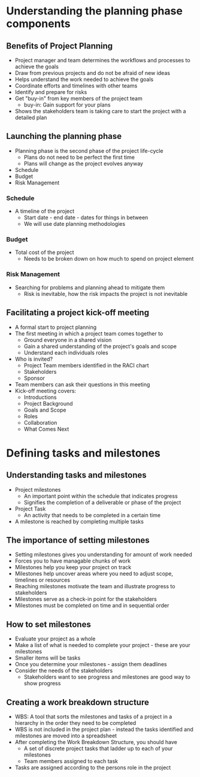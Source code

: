 # Understanding the planning phase components

## Benefits of Project Planning
- Project manager and team determines the workflows and processes to achieve the goals
- Draw from previous projects and do not be afraid of new ideas
- Helps understand the work needed to achieve the goals
- Coordinate efforts and timelines with other teams
- Identify and prepare for risks
- Get "buy-in" from key members of the project team
  - buy-in: Gain support for your plans
- Shows the stakeholders team is taking care to start the project with a detailed plan

## Launching the planning phase
- Planning phase is the second phase of the project life-cycle
  - Plans do not need to be perfect the first time
  - Plans will change as the project evolves anyway
- Schedule
- Budget
- Risk Management

### Schedule
- A timeline of the project
  - Start date - end date - dates for things in between
  - We will use date planning methodologies

### Budget
- Total cost of the project
  - Needs to be broken down on how much to spend on project element

### Risk Management
- Searching for problems and planning ahead to mitigate them
  - Risk is inevitable, how the risk impacts the project is not inevitable

## Facilitating a project kick-off meeting
- A formal start to project planning
- The first meeting in which a project team comes together to 
  - Ground everyone in a shared vision
  - Gain a shared understanding of the project's goals and scope
  - Understand each individuals roles
- Who is invited?
  - Project Team members identified in the RACI chart
  - Stakeholders
  - Sponsor
- Team members can ask their questions in this meeting
- Kick-off meeting covers:
  - Introductions
  - Project Background
  - Goals and Scope
  - Roles
  - Collaboration
  - What Comes Next

# Defining tasks and milestones
## Understanding tasks and milestones
- Project milestones 
  - An important point within the schedule that indicates progress
  - Signifies the completion of a deliverable or phase of the project
- Project Task
  - An activity that needs to be completed in a certain time
- A milestone is reached by completing multiple tasks

## The importance of setting milestones
- Setting milestones gives you understanding for amount of work needed
- Forces you to have managable chunks of work
- Milestones help you keep your project on track
- Milestones help uncover areas where you need to adjust scope, timelines or resources
- Reaching milestones motivate the team and illustrate progress to stakeholders
- Milestones serve as a check-in point for the stakeholders
- Milestones must be completed on time and in sequential order

## How to set milestones
- Evaluate your project as a whole
- Make a list of what is needed to complete your project - these are your milestones
- Smaller items will be tasks
- Once you determine your milestones - assign them deadlines 
- Consider the needs of the stakeholders
  - Stakeholders want to see progress and milestones are good way to show progress

## Creating a work breakdown structure
- WBS: A tool that sorts the milestones and tasks of a project in a hierarchy in the order they need to be completed
- WBS is not included in the project plan - instead the tasks identified and milestones are moved into a spreadsheet
- After completing the Work Breakdown Structure, you should have
  - A set of discrete project tasks that ladder up to each of your milestones
  - Team members assigned to each task
- Tasks are assigned according to the persons role in the project
